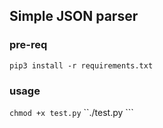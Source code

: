 ## Simple JSON parser

### pre-req 
```pip3 install -r requirements.txt```

### usage

```chmod +x test.py```
``./test.py ```

